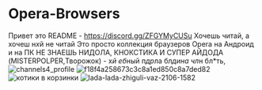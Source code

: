 # Opera-Browsers
Привет это README - https://discord.gg/ZFGYMyCUSu
Хочешь читай, а хочеш н*х*й не читай
Это просто коллекция браузеров Opera на Андроид и на ПК
НЕ ЗНАЕШЬ НИДОЛА, КНОКСТИКА И СУПЕР АЙДОДА (MISTERPOLPER,Творожок) - х*й еб*ный п*др*ла бл*дина чл*н бл*ть,
![channels4_profile](https://user-images.githubusercontent.com/74976236/208073743-01a059b1-1925-45ab-af9b-c9545d19f36e.jpg)
![f18f4a258673c3c8a1ed850c8a7ded82](https://user-images.githubusercontent.com/74976236/208073766-06e8f81e-3301-4d98-af0f-6ac46bb3009d.png)
![котики в корзинки](https://user-images.githubusercontent.com/74976236/208073777-cdffd595-e317-4049-9e3f-7c738fe6957c.png)
![lada-lada-zhiguli-vaz-2106-1582](https://user-images.githubusercontent.com/74976236/208073820-404a485f-b213-4671-8990-6f0922b739ca.jpg)
